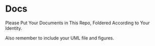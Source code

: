 # Docs
Please Put Your Documents in This Repo, Foldered According to Your Identity.

Also remember to include your UML file and figures.